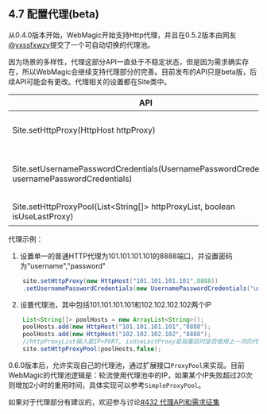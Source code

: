## 4.7 配置代理(beta)

从0.4.0版本开始，WebMagic开始支持Http代理，并且在0.5.2版本由网友[@yxssfxwzy](https://github.com/yxssfxwzy)提交了一个可自动切换的代理池。

因为场景的多样性，代理这部分API一直处于不稳定状态，但是因为需求确实存在，所以WebMagic会继续支持代理部分的完善。目前发布的API只是beta版，后续API可能会有更改。代理相关的设置都在Site类中。


| API	| 说明 |
| -------- | ------- | 
| Site.setHttpProxy(HttpHost httpProxy)| 设置单一的普通HTTP代理|
|Site.setUsernamePasswordCredentials(UsernamePasswordCredentials usernamePasswordCredentials)	| 为HttpProxy设置账号密码| 
|Site.setHttpProxyPool(List\<String[]> httpProxyList, boolean isUseLastProxy)	| 设置代理池 | 

代理示例：

1. 设置单一的普通HTTP代理为101.101.101.101的8888端口，并设置密码为"username","password"

```java
	site.setHttpProxy(new HttpHost("101.101.101.101",8888))
	.setUsernamePasswordCredentials(new UsernamePasswordCredentials("username","password"))
```

2. 设置代理池，其中包括101.101.101.101和102.102.102.102两个IP

```java
	List<String[]> poolHosts = new ArrayList<String>();
	poolHosts.add(new HttpHost("101.101.101.101","8888");
	poolHosts.add(new HttpHost("102.102.102.102","8888");
	//httpProxyList输入是IP+PORT, isUseLastProxy是指重启时是否使用上一次的代理配置
	site.setHttpProxyPool(poolHosts,false);
```

0.6.0版本后，允许实现自己的代理池，通过扩展接口`ProxyPool`来实现。目前WebMagic的代理池逻辑是：轮流使用代理池中的IP，如果某个IP失败超过20次则增加2小时的重用时间，具体实现可以参考`SimpleProxyPool`。

如果对于代理部分有建议的，欢迎参与讨论[#432 代理API和需求征集](https://github.com/code4craft/webmagic/issues/432)